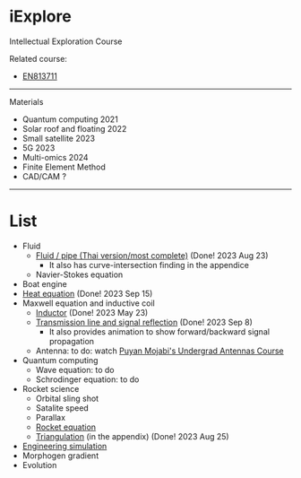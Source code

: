 # iExplore
Intellectual Exploration Course

Related course:
* [EN813711](https://github.com/tatpongkatanyukul/iExplore/blob/main/EN813711Optimization/readme.md)

---

Materials
* Quantum computing 2021
* Solar roof and floating 2022
* Small satellite 2023
* 5G 2023
* Multi-omics 2024
* Finite Element Method
* CAD/CAM ?

---

# List

* Fluid
  * [Fluid / pipe (Thai version/most complete)](https://colab.research.google.com/drive/1CSfoOS8UgC1YjZ7Zuv1RymNFU_sbocnD#scrollTo=bh1xpNdyyZYB) (Done! 2023 Aug 23)
    * It also has curve-intersection finding in the appendice
  * Navier-Stokes equation  
* Boat engine
* [Heat equation](https://colab.research.google.com/drive/1phUhfuoooLTa8zM4aJV5uHZHTWk2TWAQ) (Done! 2023 Sep 15)
* Maxwell equation and inductive coil
  * [Inductor](https://drive.google.com/file/d/1KE0FrbLTm6p5TJruwK43EwtnUEQ0fIbX/view?usp=share_link) (Done! 2023 May 23)
  * [Transmission line and signal reflection](https://colab.research.google.com/drive/1tT_3uWuWtqXi6LPXKdC4R8GqgBG4vCJD#scrollTo=KGAONnDN1niH) (Done! 2023 Sep 8)
    * It also provides animation to show forward/backward signal propagation 
  * Antenna: to do: watch [Puyan Mojabi's Undergrad Antennas Course](https://www.youtube.com/watch?v=GfgaJcir2XE&t=930s)
* Quantum computing
  * Wave equation: to do
  * Schrodinger equation: to do
* Rocket science
  * Orbital sling shot
  * Satalite speed
  * Parallax
  * [Rocket equation](https://en.wikipedia.org/wiki/Tsiolkovsky_rocket_equation)
  * [Triangulation](https://colab.research.google.com/drive/1CVxuKCuzqaiVYkAcUkeghuxdpH4PZATs#scrollTo=1JyZjradX8d-) (in the appendix) (Done! 2023 Aug 25)
* [Engineering simulation](https://github.com/tatpongkatanyukul/iExplore/blob/main/Simulation/readme.md)
* Morphogen gradient
* Evolution

